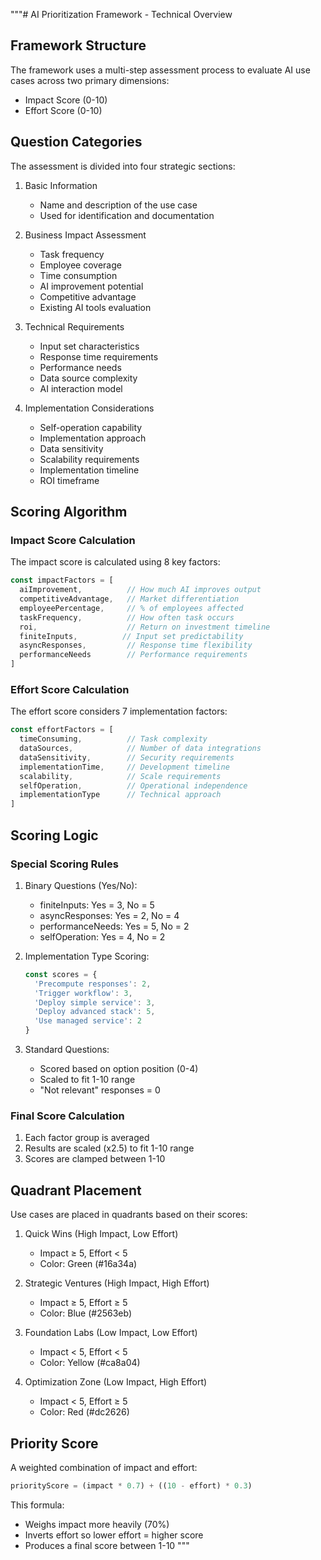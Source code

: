 """# AI Prioritization Framework - Technical Overview

## Framework Structure

The framework uses a multi-step assessment process to evaluate AI use cases across two primary dimensions:
- Impact Score (0-10)
- Effort Score (0-10)

## Question Categories

The assessment is divided into four strategic sections:

1. Basic Information
   - Name and description of the use case
   - Used for identification and documentation

2. Business Impact Assessment
   - Task frequency
   - Employee coverage
   - Time consumption
   - AI improvement potential
   - Competitive advantage
   - Existing AI tools evaluation

3. Technical Requirements
   - Input set characteristics
   - Response time requirements
   - Performance needs
   - Data source complexity
   - AI interaction model

4. Implementation Considerations
   - Self-operation capability
   - Implementation approach
   - Data sensitivity
   - Scalability requirements
   - Implementation timeline
   - ROI timeframe

## Scoring Algorithm

### Impact Score Calculation

The impact score is calculated using 8 key factors:

```typescript
const impactFactors = [
  aiImprovement,          // How much AI improves output
  competitiveAdvantage,   // Market differentiation
  employeePercentage,     // % of employees affected
  taskFrequency,          // How often task occurs
  roi,                    // Return on investment timeline
  finiteInputs,          // Input set predictability
  asyncResponses,         // Response time flexibility
  performanceNeeds        // Performance requirements
]
```

### Effort Score Calculation

The effort score considers 7 implementation factors:

```typescript
const effortFactors = [
  timeConsuming,          // Task complexity
  dataSources,            // Number of data integrations
  dataSensitivity,        // Security requirements
  implementationTime,     // Development timeline
  scalability,            // Scale requirements
  selfOperation,          // Operational independence
  implementationType      // Technical approach
]
```

## Scoring Logic

### Special Scoring Rules

1. Binary Questions (Yes/No):
   - finiteInputs: Yes = 3, No = 5
   - asyncResponses: Yes = 2, No = 4
   - performanceNeeds: Yes = 5, No = 2
   - selfOperation: Yes = 4, No = 2

2. Implementation Type Scoring:
   ```typescript
   const scores = {
     'Precompute responses': 2,
     'Trigger workflow': 3,
     'Deploy simple service': 3,
     'Deploy advanced stack': 5,
     'Use managed service': 2
   }
   ```

3. Standard Questions:
   - Scored based on option position (0-4)
   - Scaled to fit 1-10 range
   - "Not relevant" responses = 0

### Final Score Calculation

1. Each factor group is averaged
2. Results are scaled (x2.5) to fit 1-10 range
3. Scores are clamped between 1-10

## Quadrant Placement

Use cases are placed in quadrants based on their scores:

1. Quick Wins (High Impact, Low Effort)
   - Impact ≥ 5, Effort < 5
   - Color: Green (#16a34a)

2. Strategic Ventures (High Impact, High Effort)
   - Impact ≥ 5, Effort ≥ 5
   - Color: Blue (#2563eb)

3. Foundation Labs (Low Impact, Low Effort)
   - Impact < 5, Effort < 5
   - Color: Yellow (#ca8a04)

4. Optimization Zone (Low Impact, High Effort)
   - Impact < 5, Effort ≥ 5
   - Color: Red (#dc2626)

## Priority Score

A weighted combination of impact and effort:
```typescript
priorityScore = (impact * 0.7) + ((10 - effort) * 0.3)
```

This formula:
- Weighs impact more heavily (70%)
- Inverts effort so lower effort = higher score
- Produces a final score between 1-10
""" 